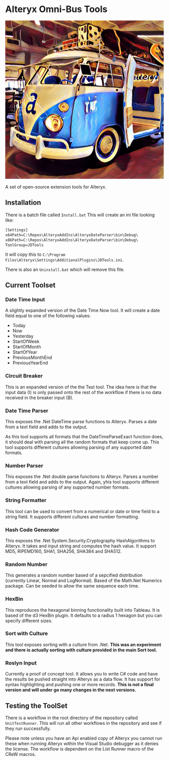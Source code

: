 # Alteryx Omni-Bus Tools

![Alteryx OmniBus](AlteryxOmnibus.jpg?raw=true)

A set of open-source extension tools for Alteryx.

## Installation

There is a batch file called `Install.bat`
This will create an ini file looking like:

```
[Settings]
x64Path=C:\Repos\AlteryxAddIns\AlteryxDateParser\bin\Debug\
x86Path=C:\Repos\AlteryxAddIns\AlteryxDateParser\bin\Debug\
ToolGroup=JDTools
```
It will copy this to `C:\Program Files\Alteryx\Settings\AdditionalPlugins\JDTools.ini`.

There is also an `Uninstall.bat` which will remove this file.

## Current Toolset

###  Date Time Input
A slightly expanded version of the Date Time Now tool. It will create a date field equal to one of the following values:
* Today
* Now
* Yesterday
* StartOfWeek
* StartOfMonth
* StartOfYear
* PreviousMonthEnd
* PreviousYearEnd

### Circuit Breaker
This is an expanded version of the the Test tool. The idea here is that the input data (I) is only passed onto the rest of the workflow if there is no data received in the breaker input (B). 

### Date Time Parser
This exposes the .Net DateTime parse functions to Alteryx. Parses a date from a text field and adds to the output. 

As this tool supports all formats that the DateTimeParseExact function does, it should deal with parsing all the random formats that keep come up. This tool supports different cultures allowing parsing of any supported date formats. 

### Number Parser
This exposes the .Net double parse functions to Alteryx. Parses a number from a text field and adds to the output. Again, yhis tool supports different cultures allowing parsing of any supported number formats. 

### String Formatter
This tool can be used to convert from a numerical or date or time field to a string field. It supports different cultures and number formatting.

### Hash Code Generator
This exposes the .Net System.Security.Cryptography HashAlgorithms to Alteryx. It takes and input string and computes the hash value. It support MD5, RIPEMD160, SHA1, SHA256, SHA384 and SHA512.

### Random Number
This generates a random number based of a sepcified distribution (currently Linear, Normal and LogNormal). Based of the Math.Net Numerics package. Can be seeded to allow the same sequence each time.

### HexBin
This reproduces the hexagonal binning functionality built into Tableau. It is based of the d3 HexBin plugin. It defaults to a radius 1 hexagon but you can specify different sizes.

### Sort with Culture
This tool exposes sorting with a culture from .Net. **This was an experiment and there is actually sorting with culture provided in the main Sort tool.**

### Roslyn Input
Currently a proof of concept tool. It allows you to write C# code and have the results be pushed straight into Alteryx as a data flow. It has support for syntax highlighting and pushing one or more records. **This is not a final version and will under go many changes in the next versions.** 

## Testing the ToolSet

There is a workflow in the root directory of the repository called `UnitTestRunner`. This will run all other workflows in the repository and see if they run successfully.

Please note unless you have an Api enabled copy of Alteryx you cannot run these when running Alteryx within the Visual Studio debugger as it denies the license. The workflow is dependent on the List Runner macro of the CReW macros. 
